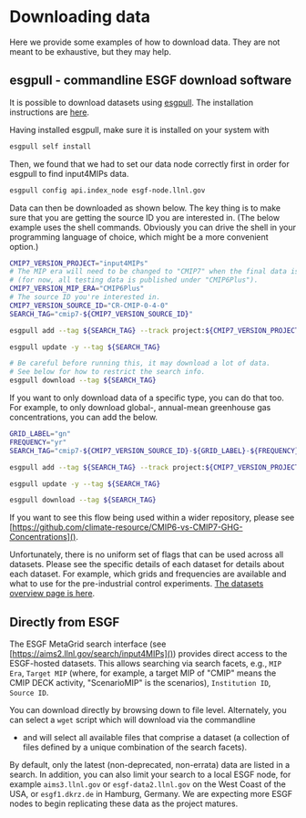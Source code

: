 # Downloading data

Here we provide some examples of how to download data.
They are not meant to be exhaustive, but they may help.

## esgpull - commandline ESGF download software

It is possible to download datasets using [esgpull](https://esgf.github.io/esgf-download/).
The installation instructions are [here](https://esgf.github.io/esgf-download/installation/).

Having installed esgpull, make sure it is installed on your system with

```sh
esgpull self install
```

Then, we found that we had to set our data node correctly first
in order for esgpull to find input4MIPs data.

```sh
esgpull config api.index_node esgf-node.llnl.gov
```

Data can then be downloaded as shown below.
The key thing is to make sure that you are getting the source ID you are interested in.
(The below example uses the shell commands.
Obviously you can drive the shell in your programming language of choice,
which might be a more convenient option.)


```sh
CMIP7_VERSION_PROJECT="input4MIPs"
# The MIP era will need to be changed to "CMIP7" when the final data is published
# (for now, all testing data is published under "CMIP6Plus").
CMIP7_VERSION_MIP_ERA="CMIP6Plus"
# The source ID you're interested in.
CMIP7_VERSION_SOURCE_ID="CR-CMIP-0-4-0"
SEARCH_TAG="cmip7-${CMIP7_VERSION_SOURCE_ID}"

esgpull add --tag ${SEARCH_TAG} --track project:${CMIP7_VERSION_PROJECT} mip_era:${CMIP7_VERSION_MIP_ERA} source_id:${CMIP7_VERSION_SOURCE_ID}

esgpull update -y --tag ${SEARCH_TAG}

# Be careful before running this, it may download a lot of data.
# See below for how to restrict the search info.
esgpull download --tag ${SEARCH_TAG}
```

If you want to only download data of a specific type,
you can do that too.
For example, to only download global-, annual-mean greenhouse gas concentrations,
you can add the below.

```sh
GRID_LABEL="gn"
FREQUENCY="yr"
SEARCH_TAG="cmip7-${CMIP7_VERSION_SOURCE_ID}-${GRID_LABEL}-${FREQUENCY}"

esgpull add --tag ${SEARCH_TAG} --track project:${CMIP7_VERSION_PROJECT} mip_era:${CMIP7_VERSION_MIP_ERA} source_id:${CMIP7_VERSION_SOURCE_ID} grid_label:${GRID_LABEL} frequency:${FREQUENCY}

esgpull update -y --tag ${SEARCH_TAG}

esgpull download --tag ${SEARCH_TAG}
```

If you want to see this flow being used within a wider repository,
please see [https://github.com/climate-resource/CMIP6-vs-CMIP7-GHG-Concentrations]().

Unfortunately, there is no uniform set of flags that can be used across all datasets.
Please see the specific details of each dataset for details about each dataset.
For example, which grids and frequencies are available and what to use for the pre-industrial control experiments.
[The datasets overview page is here](../dataset-overviews/index.md).

## Directly from ESGF

The ESGF MetaGrid search interface (see [https://aims2.llnl.gov/search/input4MIPs]())
provides direct access to the ESGF-hosted datasets. 
This allows searching via search facets, 
e.g., `MIP Era`, `Target MIP` 
(where, for example, a target MIP of "CMIP" means the CMIP DECK activity, "ScenarioMIP" is the scenarios),
`Institution ID`, `Source ID`.

You can download directly by browsing down to file level.
Alternately, you can select a `wget` script which will download via the commandline 
- and will select all available files that comprise a dataset 
(a collection of files defined by a unique combination of the search facets).

By default, only the latest (non-deprecated, non-errata) data are listed in a search. 
In addition, you can also limit your search to a local ESGF node, 
for example `aims3.llnl.gov` or `esgf-data2.llnl.gov` on the West Coast of the USA, 
or `esgf1.dkrz.de` in Hamburg, Germany.
We are expecting more ESGF nodes to begin replicating these data as the project matures.
